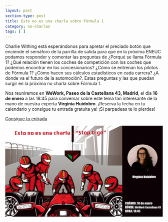 ```yaml
---
layout: post
section-type: post
title: Esto no es una charla sobre Fórmula 1
category: no-charlas
tags: [ ]
---
```


Charlie Withing está esperándonos para apretar el preciado botón que enciende el semáforo de la parrilla de salida para que en la próxima ENEUC podamos responder y comentar las preguntas de ¿Porqué se llama Fórmula 1? ¿Qué relación tienen los coches de competición con los coches que podemos encontrar en los concesionarios? ¿Cómo se entrenan los pilotos de Fórmula 1? ¿Cómo hacen sus cálculos estadísticos en cada carrera? ¿A donde va el futuro de la automoción?. Estas preguntas y las que puedan surgir en la próxima no charla sobre Fórmula 1.

Nos reuniremos en **WeWork, Paseo de la Castellana 43, Madrid**, el día **16 de enero** a las 18:45 para conversar sobre este tema tan interesante de la mano de nuestra experta **Virginia Huidobro**. ¡Reserva la fecha en tu calendario y consigue tu entrada gratuita ya! ¡Si parpadeas te lo pierdes!

<a class="superboton" href="https://www.eventbrite.es/e/entradas-esto-no-es-una-charla-sobre-formula-1-54339536015">Consigue tu entrada</a>

<img src="/img/carteles/virginia.jpg" alt="EstoNoEsUnaCharla" style="width: 600px;"/>